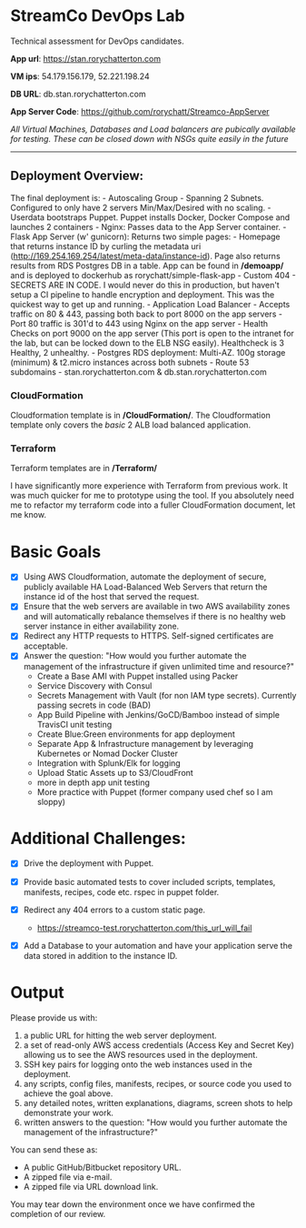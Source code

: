 StreamCo DevOps Lab
==========

Technical assessment for DevOps candidates.

**App url**: https://stan.rorychatterton.com

**VM ips**: 54.179.156.179, 52.221.198.24

**DB URL**: db.stan.rorychatterton.com

**App Server Code**: https://github.com/rorychatt/Streamco-AppServer

*All Virtual Machines, Databases and Load balancers are pubically available for testing. These can be closed down with NSGs quite easily in the future*
***

## Deployment Overview:

The final deployment is:
	- Autoscaling Group - Spanning 2 Subnets. Configured to only have 2 servers Min/Max/Desired with no scaling.
		- Userdata bootstraps Puppet. Puppet installs Docker, Docker Compose and launches 2 containers
		  - Nginx: Passes data to the App Server container.
			- Flask App Server (w' gunicorn): Returns two simple pages:
			 	- Homepage that returns instance ID by curling the metadata uri (http://169.254.169.254/latest/meta-data/instance-id). Page also returns results from RDS Postgres DB in a table. App can be found in **/demoapp/** and is deployed to dockerhub as rorychatt/simple-flask-app
				- Custom 404
				- SECRETS ARE IN CODE. I would never do this in production, but haven't setup a CI pipeline to handle encryption and deployment. This was the quickest way to get up and running.
	- Application Load Balancer
		- Accepts traffic on 80 & 443, passing both back to port 8000 on the app servers
		- Port 80 traffic is 301'd to 443 using Nginx on the app server
		- Health Checks on port 9000 on the app server (This port is open to the intranet for the lab, but can be locked down to the ELB NSG easily). Healthcheck is 3 Healthy, 2 unhealthy.
	- Postgres RDS deployment: Multi-AZ. 100g storage (minimum) & t2.micro instances across both subnets
	- Route 53 subdomains - stan.rorychatterton.com & db.stan.rorychatterton.com

### CloudFormation
Cloudformation template is in **/CloudFormation/**.
The Cloudformation template only covers the *basic* 2 ALB load balanced application.

### Terraform
Terraform templates are in **/Terraform/**

I have significantly more experience with Terraform from previous work. It was much quicker for me to prototype using the tool. If you absolutely need me to refactor my terraform code into a fuller CloudFormation document, let me know.

Basic Goals
==========
- [x] Using AWS Cloudformation, automate the deployment of secure, publicly available HA Load-Balanced Web Servers that return the instance id of the host that served the request.
- [x] Ensure that the web servers are available in two AWS availability zones and will automatically rebalance themselves if there is no healthy web server instance in either availability zone.
- [x] Redirect any HTTP requests to HTTPS. Self-signed certificates are acceptable.
- [x] Answer the question: "How would you further automate the management of the infrastructure if given unlimited time and resource?"
	- Create a Base AMI with Puppet installed using Packer
	- Service Discovery with Consul
	- Secrets Management with Vault (for non IAM type secrets). Currently passing secrets in code (BAD)
	- App Build Pipeline with Jenkins/GoCD/Bamboo instead of simple TravisCI unit testing
	- Create Blue:Green environments for app deployment
	- Separate App & Infrastructure management by leveraging Kubernetes or Nomad Docker Cluster
	- Integration with Splunk/Elk for logging
	- Upload Static Assets up to S3/CloudFront
	- more in depth app unit testing
	- More practice with Puppet (former company used chef so I am sloppy)


Additional Challenges:
==========

- [x] Drive the deployment with Puppet.

- [x] Provide basic automated tests to cover included scripts, templates, manifests, recipes, code etc.
	rspec in puppet folder.

- [x] Redirect any 404 errors to a custom static page.
    - https://streamco-test.rorychatterton.com/this_url_will_fail

- [x] Add a Database to your automation and have your application serve the data stored in addition to the instance ID.

Output
==========

Please provide us with:

1. a public URL for hitting the web server deployment.
2. a set of read-only AWS access credentials (Access Key and Secret Key) allowing us to see the AWS resources used in the deployment.
3. SSH key pairs for logging onto the web instances used in the deployment.
4. any scripts, config files, manifests, recipes, or source code you used to achieve the goal above.
5. any detailed notes, written explanations, diagrams, screen shots to help demonstrate your work.
6. written answers to the question: "How would you further automate the management of the infrastructure?"

You can send these as:

* A public GitHub/Bitbucket repository URL.
* A zipped file via e-mail.
* A zipped file via URL download link.

You may tear down the environment once we have confirmed the completion of our review.
